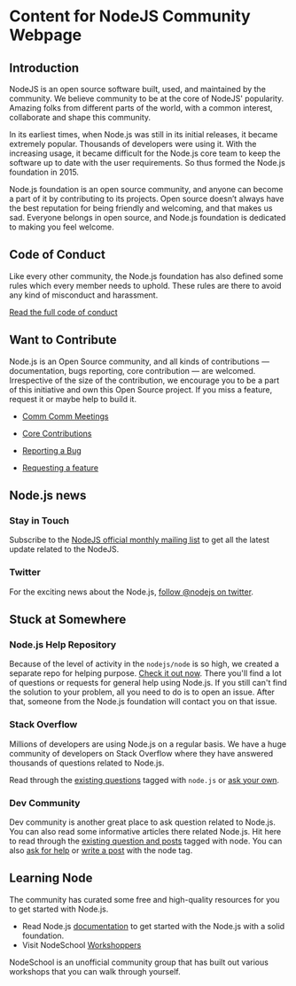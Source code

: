 # Content for NodeJS Community Webpage

## Introduction

NodeJS is an open source software built, used, and maintained by the community. We believe community to be at the core of NodeJS' popularity. Amazing folks from different parts of the world, with a common interest, collaborate and shape this community.

In its earliest times, when Node.js was still in its initial releases, it became extremely popular. Thousands of developers were using it. With the increasing usage, it became difficult for the Node.js core team to keep the software up to date with the user requirements. So thus formed the Node.js foundation in 2015.

Node.js foundation is an open source community, and anyone can become a part of it by contributing to its projects. Open source doesn’t always have the best reputation for being friendly and welcoming, and that makes us sad. Everyone belongs in open source, and Node.js foundation is dedicated to making you feel welcome.

## Code of Conduct

Like every other community, the Node.js foundation has also defined some rules which every member needs to uphold. These rules are there to avoid any kind of misconduct and harassment.

[Read the full code of conduct](https://github.com/nodejs/outreach/blob/master/CODE_OF_CONDUCT.md)

## Want to Contribute

Node.js is an Open Source community, and all kinds of contributions — documentation, bugs reporting, core contribution — are welcomed. Irrespective of the size of the contribution, we encourage you to be a part of this initiative and own this Open Source project. If you miss a feature, request it or maybe help to build it.

- [Comm Comm Meetings](https://github.com/nodejs/community-committee)

- [Core Contributions](https://github.com/nodejs/node)

- [Reporting a Bug](https://github.com/nodejs/node/issues)

- [Requesting a feature](https://github.com/nodejs/node/issues)


## Node.js news

### Stay in Touch

Subscribe to the [NodeJS official monthly mailing list](https://us14.campaign-archive.com/home/?u=c7c2e114a827812354112c23b&id=f006b61f29) to get all the latest update related to the NodeJS.

### Twitter

For the exciting news about the Node.js, [follow @nodejs on twitter](https://twitter.com/nodejs).

## Stuck at Somewhere

### Node.js Help Repository

Because of the level of activity in the `nodejs/node` is so high, we created a separate repo for helping purpose. [Check it out now](https://github.com/nodejs/help/issues). There you'll find a lot of questions or requests for general help using Node.js. If you still can't find the solution to your problem, all you need to do is to open an issue. After that, someone from the Node.js foundation will contact you on that issue.

### Stack Overflow

Millions of developers are using Node.js on a regular basis. We have a huge community of developers on Stack Overflow where they have answered thousands of questions related to Node.js.

Read through the [existing questions](https://stackoverflow.com/tags/node.js) tagged with `node.js` or [ask your own](https://stackoverflow.com/questions/ask?tags=nodejs).

### Dev Community

Dev community is another great place to ask question related to Node.js. You can also read some informative articles there related Node.js. Hit here to read through the [existing question and posts](https://dev.to/t/node) tagged with node. You can also [ask for help](https://dev.to/new/help) or [write a post](https://dev.to/new/node) with the node tag.

## Learning Node

The community has curated some free and high-quality resources for you to get started with Node.js.

* Read Node.js [documentation](https://nodejs.org/en/docs/) to get started with the Node.js with a solid foundation.
* Visit NodeSchool [Workshoppers](https://nodeschool.io/#workshoppers)

NodeSchool is an unofficial community group that has built out various workshops that you can walk through yourself.
